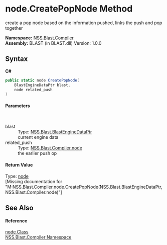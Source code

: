 # node.CreatePopNode Method 
 

create a pop node based on the information pushed, links the push and pop together

**Namespace:**&nbsp;<a href="N_NSS_Blast_Compiler">NSS.Blast.Compiler</a><br />**Assembly:**&nbsp;BLAST (in BLAST.dll) Version: 1.0.0

## Syntax

**C#**<br />
``` C#
public static node CreatePopNode(
	BlastEngineDataPtr blast,
	node related_push
)
```


#### Parameters
&nbsp;<dl><dt>blast</dt><dd>Type: <a href="T_NSS_Blast_BlastEngineDataPtr">NSS.Blast.BlastEngineDataPtr</a><br />current engine data</dd><dt>related_push</dt><dd>Type: <a href="T_NSS_Blast_Compiler_node">NSS.Blast.Compiler.node</a><br />the earlier push op</dd></dl>

#### Return Value
Type: <a href="T_NSS_Blast_Compiler_node">node</a><br />\[Missing <returns> documentation for "M:NSS.Blast.Compiler.node.CreatePopNode(NSS.Blast.BlastEngineDataPtr,NSS.Blast.Compiler.node)"\]

## See Also


#### Reference
<a href="T_NSS_Blast_Compiler_node">node Class</a><br /><a href="N_NSS_Blast_Compiler">NSS.Blast.Compiler Namespace</a><br />